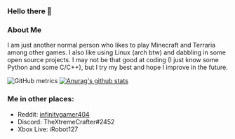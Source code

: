 ### Hello there 👋

<!--
**infinitygamer404/infinitygamer404** is a ✨ _special_ ✨ repository because its `README.md` (this file) appears on your GitHub profile.

Here are some ideas to get you started:

- 🔭 I’m currently working on ...
- 🌱 I’m currently learning ...
- 👯 I’m looking to collaborate on ...
- 🤔 I’m looking for help with ...
- 💬 Ask me about ...
- 📫 How to reach me: ...
- 😄 Pronouns: ...
- ⚡ Fun fact: ...
-->

### About Me

I am just another normal person who likes to play Minecraft and Terraria among other games. I also like using Linux (arch btw) and dabbling in some open source projects.
I may not be that good at coding (I just know some Python and some C/C++), but I try my best and hope I improve in the future.

![GitHub metrics](https://metrics.lecoq.io/infinitygamer404)
[![Anurag's github stats](https://github-readme-stats.vercel.app/api?username=infinitygamer404)](https://github.com/anuraghazra/github-readme-stats)

### Me in other places:

- Reddit: [infinitygamer404](https://reddit.com/u/infinitygamer404)
- Discord: TheXtremeCrafter#2452
- Xbox Live: iRobot127
